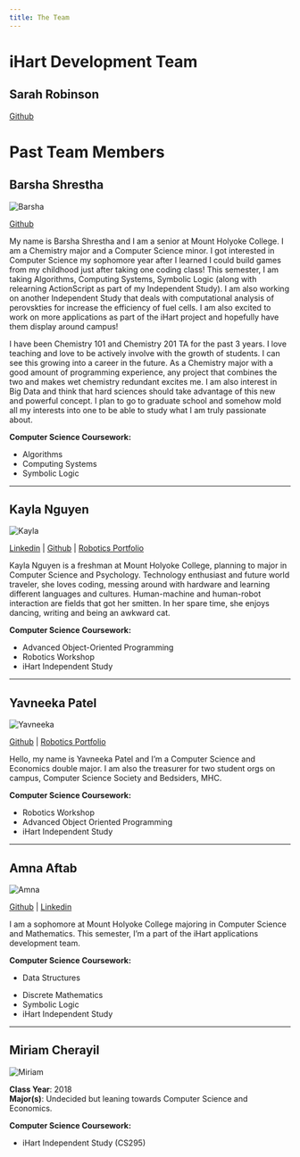 ```yaml
---
title: The Team
---
```


iHart Development Team
=====================

## Sarah Robinson

[Github](https://github.com/robinsonsarah01)

# Past Team Members

## Barsha Shrestha

![Barsha](https://lh3.googleusercontent.com/VlVTVp67muPpMMFYxS4ZPrQALszTROoGBrTQXwhSLw=s200 "Screen Shot 2015-02-18 at 4.17.24 PM.png")

[Github](www.github.com/barshashrest) 

My name is Barsha Shrestha and I am a senior at Mount Holyoke College. I am a Chemistry major and a Computer Science minor. I got interested in Computer Science my sophomore year after I learned I could build games from my childhood just after taking one coding class! This semester, I am taking Algorithms, Computing Systems, Symbolic Logic (along with relearning ActionScript as part of my Independent Study). I am also working on another Independent Study that deals with computational analysis of perovskties for increase the efficiency of fuel cells. I am also excited to work on more applications as part of the iHart project and hopefully have them display around campus! 

I have been Chemistry 101 and Chemistry 201 TA for the past 3 years. I love teaching and love to be actively involve with the growth of students. I can see this growing into a career in the future. As a Chemistry major with a good amount of programming experience, any project that combines the two and makes wet chemistry redundant excites me. I am also interest in Big Data and think that hard sciences should take advantage of this new and powerful concept. I plan to go to graduate school and somehow mold all my interests into one to be able to study what I am truly passionate about. 

**Computer Science Coursework:** 

 - Algorithms 
 - Computing Systems 
 - Symbolic Logic 

----------


## Kayla Nguyen 
![Kayla](https://lh4.googleusercontent.com/-imhQYj46v2Q/VPzvBwEsWjI/AAAAAAAAAGQ/WybJ4r8Mej4/s200/2014_12_31.jpg "2014_12_31.jpg")

[Linkedin](linkedin.com/in/kaylanguyen95)  &#124;  [Github](github.com/KaylaNguyen)  &#124;  [Robotics Portfolio](sites.google.com/a/mtholyoke.edu/cs-243-spring-15---nguye27k/)

Kayla Nguyen is a freshman at Mount Holyoke College, planning to major in Computer Science and Psychology. Technology enthusiast and future world traveler, she loves coding, messing around with hardware and learning different languages and cultures. Human-machine and human-robot interaction are fields that got her smitten. In her spare time, she enjoys dancing, writing and being an awkward cat.

**Computer Science Coursework:**

 - Advanced Object-Oriented Programming
 - Robotics Workshop 
 - iHart Independent Study


----------


## Yavneeka Patel

![Yavneeka](https://lh5.googleusercontent.com/-0gA5vL-KHPM/VOUDghwR1GI/AAAAAAAAAE8/widog6wJ0lg/s200/Screen+Shot+2015-02-18+at+4.25.48+PM.png "Screen Shot 2015-02-18 at 4.25.48 PM.png")

[Github](github.com/patel22y) &#124; [Robotics Portfolio](http://patel22y.wix.com/build-a-bot)

Hello, my name is Yavneeka Patel and I’m a Computer Science and Economics double major. I am also the treasurer for two student orgs on campus, Computer Science Society and Bedsiders, MHC. 

**Computer Science Coursework:** 

 - Robotics Workshop 
 - Advanced Object Oriented Programming 
 - iHart Independent Study 
 
----------------------

## Amna Aftab 
![Amna](https://lh4.googleusercontent.com/-a0A2I9hELhk/VOUG9s1Il2I/AAAAAAAAAFQ/r5Xk9Kim9tY/s200/Amna_pic.jpg "Amna_pic.jpg")

[Github](github.com/aaftab23a) &#124; [Linkedin](https://www.linkedin.com/pub/amna-aftab/91/149/8)
 
I am a sophomore at Mount Holyoke College majoring in Computer Science and Mathematics. This semester, I’m a part of the iHart applications development team.
 
**Computer Science Coursework:** 

 * Data Structures
 - Discrete Mathematics 
 - Symbolic Logic 
 - iHart Independent Study

--------------------------

## Miriam Cherayil 
![Miriam](https://lh6.googleusercontent.com/-WYGFUAFpKr0/VPzrxzbW6dI/AAAAAAAAAF4/5C2u6ZDNoEA/s200/IMG_20140929_144805.jpg "IMG_20140929_144805.jpg")


**Class Year**: 2018 <br> 
**Major(s)**: Undecided but leaning towards Computer Science and Economics. 

**Computer Science Coursework:** 

 * iHart Independent Study (CS295)
